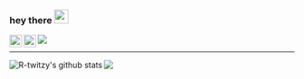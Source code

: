 ### hey there <img src="https://media.giphy.com/media/hvRJCLFzcasrR4ia7z/giphy.gif" width="25px"> 

![](https://visitor-badge.glitch.me/badge?page_id=r-twitzy.r-twitzy)
<a href="https://www.instagram.com/m.ramaaa__/">
  <img align="left" alt="Rama's Instagram" width="22px" src="https://raw.githubusercontent.com/hussainweb/hussainweb/main/icons/instagram.png" />
</a>
<a href="https://www.linkedin.com/in/walyul-ahdi-maulana-ramadhan-4574b6231/">
  <img align="left" alt="Rama's LinkedIN" width="22px" src="https://raw.githubusercontent.com/peterthehan/peterthehan/master/assets/linkedin.svg" />
</a>
<br>
<hr />

<img align="left" src="https://github-readme-stats.vercel.app/api?username=R-twitzy&show_icons=true&include_all_commits=true&theme=radical" alt="R-twitzy's github stats" />

<img align="center" src="https://github-readme-stats.vercel.app/api/top-langs/?username=R-twitzy&layout=compact&theme=radical" />
<br>
